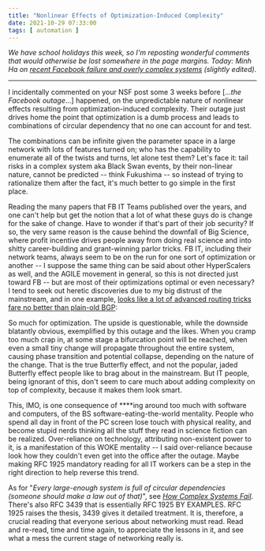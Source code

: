 ```yaml
---
title: "Nonlinear Effects of Optimization-Induced Complexity"
date: 2021-10-29 07:33:00
tags: [ automation ]
---
```

_We have school holidays this week, so I'm reposting wonderful comments that would otherwise be lost somewhere in the page margins. Today: Minh Ha on [recent Facebook failure and overly complex systems](/2021/10/circular-dependencies-considered-harmful.html#810) (slightly edited)_.

---

I incidentally commented on your NSF post some 3 weeks before [..._the Facebook outage_...] happened, on the unpredictable nature of nonlinear effects resulting from optimization-induced complexity. Their outage just drives home the point that optimization is a dumb process and leads to combinations of circular dependency that no one can account for and test.
<!--more-->
The combinations can be infinite given the parameter space in a large network with lots of features turned on; who has the capability to enumerate all of the twists and turns, let alone test them? Let's face it: tail risks in a complex system aka Black Swan events, by their non-linear nature, cannot be predicted -- think Fukushima -- so instead of trying to rationalize them after the fact, it's much better to go simple in the first place.

Reading the many papers that FB IT Teams published over the years, and one can't help but get the notion that a lot of what these guys do is change for the sake of change. Have to wonder if that's part of their job security? If so, the very same reason is the cause behind the downfall of Big Science, where profit incentive drives people away from doing real science and into shitty career-building and grant-winning parlor tricks. FB IT, including their network teams, always seem to be on the run for one sort of optimization or another -- I suppose the same thing can be said about other HyperScalers as well, and the AGILE movement in general, so this is not directed just toward FB -- but are most of their optimizations optimal or even necessary? I tend to seek out heretic discoveries due to my big distrust of the mainstream, and in one example, [looks like a lot of advanced routing tricks fare no better than plain-old BGP](https://homepages.dcc.ufmg.br/~cunha/papers/arnold19hotnets-bgp.pdf):

So much for optimization. The upside is questionable, while the downside blatantly obvious, exemplified by this outage and the likes. When you cramp too much crap in, at some stage a bifurcation point will be reached, when even a small tiny change will propagate throughout the entire system, causing phase transition and potential collapse, depending on the nature of the change. That is the true Butterfly effect, and not the popular, jaded Butterfly effect people like to brag about in the mainstream. But IT people, being ignorant of this, don't seem to care much about adding complexity on top of complexity, because it makes them look smart.

This, IMO, is one consequence of ****ing around too much with software and computers, of the BS software-eating-the-world mentality. People who spend all day in front of the PC screen lose touch with physical reality, and become stupid nerds thinking all the stuff they read in science fiction can be realized. Over-reliance on technology, attributing non-existent power to it, is a manifestation of this WOKE mentality -- I said over-reliance because look how they couldn't even get into the office after the outage. Maybe making RFC 1925 mandatory reading for all IT workers can be a step in the right direction to help reverse this trend.

As for "_Every large-enough system is full of circular dependencies (someone should make a law out of that)_", see *[How Complex Systems Fail](https://how.complexsystems.fail)*. There's also RFC 3439 that is essentially RFC 1925 BY EXAMPLES. RFC 1925 raises the thesis, 3439 gives it detailed treatment. It is, therefore, a crucial reading that everyone serious about networking must read. Read and re-read, time and time again, to appreciate the lessons in it, and see what a mess the current stage of networking really is.